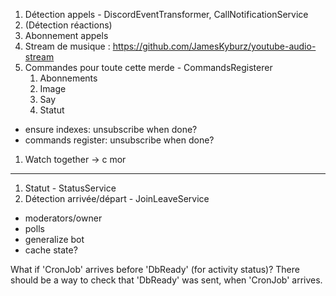1. Détection appels - DiscordEventTransformer, CallNotificationService
2. (Détection réactions)
3. Abonnement appels
4. Stream de musique : https://github.com/JamesKyburz/youtube-audio-stream
5. Commandes pour toute cette merde - CommandsRegisterer
   1. Abonnements
   2. Image
   3. Say
   4. Statut

- ensure indexes: unsubscribe when done?
- commands register: unsubscribe when done?

1. Watch together -> c mor


---

1. Statut - StatusService
2. Détection arrivée/départ - JoinLeaveService


- moderators/owner
- polls
- generalize bot
- cache state?

What if 'CronJob' arrives before 'DbReady' (for activity status)? There should be a way to check that 'DbReady' was sent, when 'CronJob' arrives.
